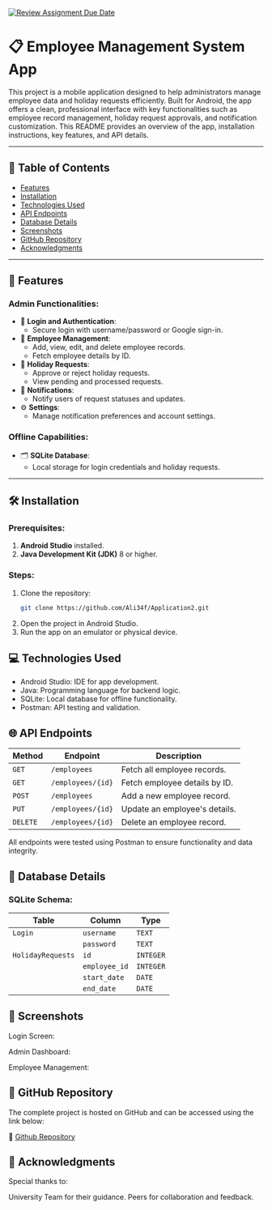 [![Review Assignment Due Date](https://classroom.github.com/assets/deadline-readme-button-22041afd0340ce965d47ae6ef1cefeee28c7c493a6346c4f15d667ab976d596c.svg)](https://classroom.github.com/a/1oOjCPDs)
# 📋 Employee Management System App

This project is a mobile application designed to help administrators manage employee data and holiday requests efficiently. Built for Android, the app offers a clean, professional interface with key functionalities such as employee record management, holiday request approvals, and notification customization. This README provides an overview of the app, installation instructions, key features, and API details.

---

## 📜 Table of Contents
- [Features](#features)
- [Installation](#installation)
- [Technologies Used](#technologies-used)
- [API Endpoints](#api-endpoints)
- [Database Details](#database-details)
- [Screenshots](#screenshots)
- [GitHub Repository](#github-repository)
- [Acknowledgments](#acknowledgments)

---

## 🌟 Features

### Admin Functionalities:
- 👤 **Login and Authentication**: 
  - Secure login with username/password or Google sign-in.
- 📂 **Employee Management**:
  - Add, view, edit, and delete employee records.
  - Fetch employee details by ID.
- 📅 **Holiday Requests**:
  - Approve or reject holiday requests.
  - View pending and processed requests.
- 🔔 **Notifications**:
  - Notify users of request statuses and updates.
- ⚙️ **Settings**:
  - Manage notification preferences and account settings.

### Offline Capabilities:
- 🗂️ **SQLite Database**:
  - Local storage for login credentials and holiday requests.

---

## 🛠️ Installation

### Prerequisites:
1. **Android Studio** installed.
2. **Java Development Kit (JDK)** 8 or higher.

### Steps:
1. Clone the repository:
   ```bash
   git clone https://github.com/Ali34f/Application2.git

2. Open the project in Android Studio.
3. Run the app on an emulator or physical device.

## 💻 Technologies Used

- Android Studio: IDE for app development.
- Java: Programming language for backend logic.
- SQLite: Local database for offline functionality.
- Postman: API testing and validation.

## 🌐 API Endpoints

| **Method** | **Endpoint**           | **Description**                     |
|------------|------------------------|-------------------------------------|
| `GET`      | `/employees`           | Fetch all employee records.         |
| `GET`      | `/employees/{id}`      | Fetch employee details by ID.       |
| `POST`     | `/employees`           | Add a new employee record.          |
| `PUT`      | `/employees/{id}`      | Update an employee's details.       |
| `DELETE`   | `/employees/{id}`      | Delete an employee record.          |

All endpoints were tested using Postman to ensure functionality and data integrity.

## 💾 Database Details

### SQLite Schema:
| **Table**       | **Column**       | **Type**      |
|------------------|------------------|---------------|
| `Login`         | `username`       | `TEXT`        |
|                 | `password`       | `TEXT`        |
| `HolidayRequests`| `id`            | `INTEGER`     |
|                 | `employee_id`    | `INTEGER`     |
|                 | `start_date`     | `DATE`        |
|                 | `end_date`       | `DATE`        |

## 📸 Screenshots

Login Screen:

Admin Dashboard:

Employee Management:

## 🔗 GitHub Repository
The complete project is hosted on GitHub and can be accessed using the link below:

🔗 [Github Repository](https://github.com/Ali34f/Application2)

## 🤝 Acknowledgments
Special thanks to:

University Team for their guidance.
Peers for collaboration and feedback.
